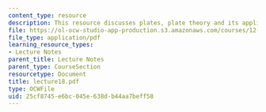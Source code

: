 ```yaml
---
content_type: resource
description: This resource discusses plates, plate theory and its application.
file: https://ol-ocw-studio-app-production.s3.amazonaws.com/courses/12-520-geodynamics-fall-2006/25cf8745e6bc045e638db44aa7beff58_lecture18.pdf
file_type: application/pdf
learning_resource_types:
- Lecture Notes
parent_title: Lecture Notes
parent_type: CourseSection
resourcetype: Document
title: lecture18.pdf
type: OCWFile
uid: 25cf8745-e6bc-045e-638d-b44aa7beff58
---
```

